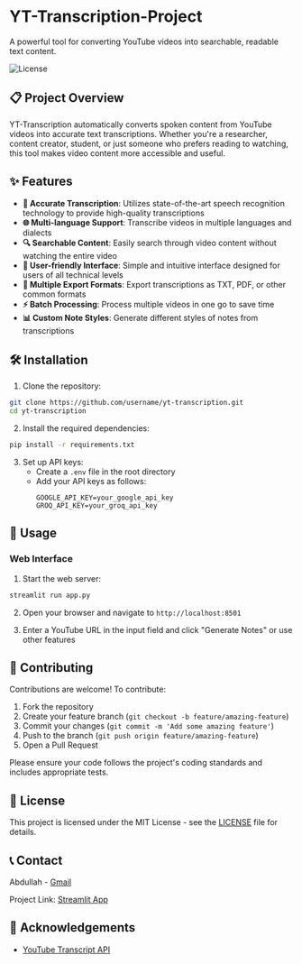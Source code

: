 # YT-Transcription-Project

A powerful tool for converting YouTube videos into searchable, readable text content.

![License](https://img.shields.io/badge/License-MIT-green)

## 📋 Project Overview

YT-Transcription automatically converts spoken content from YouTube videos into accurate text transcriptions. Whether you're a researcher, content creator, student, or just someone who prefers reading to watching, this tool makes video content more accessible and useful.

## ✨ Features

- **🎯 Accurate Transcription**: Utilizes state-of-the-art speech recognition technology to provide high-quality transcriptions
- **🌐 Multi-language Support**: Transcribe videos in multiple languages and dialects
- **🔍 Searchable Content**: Easily search through video content without watching the entire video
- **📱 User-friendly Interface**: Simple and intuitive interface designed for users of all technical levels
- **💾 Multiple Export Formats**: Export transcriptions as TXT, PDF, or other common formats
- **⚡ Batch Processing**: Process multiple videos in one go to save time
- **📊 Custom Note Styles**: Generate different styles of notes from transcriptions

## 🛠️ Installation

1. Clone the repository:
```bash
git clone https://github.com/username/yt-transcription.git
cd yt-transcription
```

2. Install the required dependencies:
```bash
pip install -r requirements.txt
```

3. Set up API keys:
   - Create a `.env` file in the root directory
   - Add your API keys as follows:
     ```
     GOOGLE_API_KEY=your_google_api_key
     GROQ_API_KEY=your_groq_api_key
     ```

## 🚀 Usage


### Web Interface

1. Start the web server:
```bash
streamlit run app.py
```

2. Open your browser and navigate to `http://localhost:8501`

3. Enter a YouTube URL in the input field and click "Generate Notes" or use other features


## 🤝 Contributing

Contributions are welcome! To contribute:

1. Fork the repository
2. Create your feature branch (`git checkout -b feature/amazing-feature`)
3. Commit your changes (`git commit -m 'Add some amazing feature'`)
4. Push to the branch (`git push origin feature/amazing-feature`)
5. Open a Pull Request

Please ensure your code follows the project's coding standards and includes appropriate tests.

## 📜 License

This project is licensed under the MIT License - see the [LICENSE](LICENSE) file for details.

## 📞 Contact

Abdullah - [Gmail](my.abdullah.nauman@gmail.com)

Project Link: [Streamlit App](https://youtube-notes-generator.streamlit.app/)

## 🙏 Acknowledgements

- [YouTube Transcript API](https://github.com/jdepoix/youtube-transcript-api)